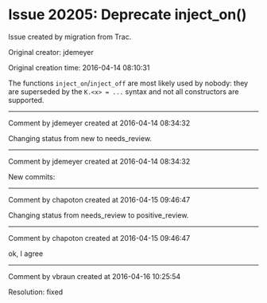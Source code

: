 # Issue 20205: Deprecate inject_on()

Issue created by migration from Trac.

Original creator: jdemeyer

Original creation time: 2016-04-14 08:10:31

The functions `inject_on`/`inject_off` are most likely used by nobody: they are superseded by the `K.<x> = ...` syntax and not all constructors are supported.


---

Comment by jdemeyer created at 2016-04-14 08:34:32

Changing status from new to needs_review.


---

Comment by jdemeyer created at 2016-04-14 08:34:32

New commits:


---

Comment by chapoton created at 2016-04-15 09:46:47

Changing status from needs_review to positive_review.


---

Comment by chapoton created at 2016-04-15 09:46:47

ok, I agree


---

Comment by vbraun created at 2016-04-16 10:25:54

Resolution: fixed
